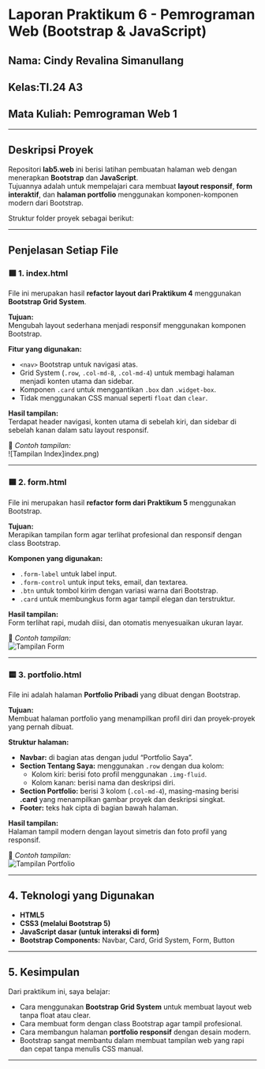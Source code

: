 # **Laporan Praktikum 6 - Pemrograman Web (Bootstrap & JavaScript)**

## **Nama:** Cindy Revalina Simanullang  


## Kelas:TI.24 A3


## Mata Kuliah: Pemrograman Web 1


---

## **Deskripsi Proyek**
Repositori **lab5.web** ini berisi latihan pembuatan halaman web dengan menerapkan **Bootstrap** dan **JavaScript**.  
Tujuannya adalah untuk mempelajari cara membuat **layout responsif**, **form interaktif**, dan **halaman portfolio** menggunakan komponen-komponen modern dari Bootstrap.

Struktur folder proyek sebagai berikut:

---

## **Penjelasan Setiap File**

### 🟩 **1. index.html**
File ini merupakan hasil **refactor layout dari Praktikum 4** menggunakan **Bootstrap Grid System**.

**Tujuan:**  
Mengubah layout sederhana menjadi responsif menggunakan komponen Bootstrap.

**Fitur yang digunakan:**
- `<nav>` Bootstrap untuk navigasi atas.  
- Grid System (`.row`, `.col-md-8`, `.col-md-4`) untuk membagi halaman menjadi konten utama dan sidebar.  
- Komponen `.card` untuk menggantikan `.box` dan `.widget-box`.  
- Tidak menggunakan CSS manual seperti `float` dan `clear`.  

**Hasil tampilan:**  
Terdapat header navigasi, konten utama di sebelah kiri, dan sidebar di sebelah kanan dalam satu layout responsif.  

📸 *Contoh tampilan:*  
![Tampilan Index]index.png)

---

### 🟦 **2. form.html**
File ini merupakan hasil **refactor form dari Praktikum 5** menggunakan Bootstrap.

**Tujuan:**  
Merapikan tampilan form agar terlihat profesional dan responsif dengan class Bootstrap.

**Komponen yang digunakan:**
- `.form-label` untuk label input.  
- `.form-control` untuk input teks, email, dan textarea.  
- `.btn` untuk tombol kirim dengan variasi warna dari Bootstrap.  
- `.card` untuk membungkus form agar tampil elegan dan terstruktur.  

**Hasil tampilan:**  
Form terlihat rapi, mudah diisi, dan otomatis menyesuaikan ukuran layar.  

📸 *Contoh tampilan:*  
![Tampilan Form](gambar/form.png)

---

### 🟨 **3. portfolio.html**
File ini adalah halaman **Portfolio Pribadi** yang dibuat dengan Bootstrap.

**Tujuan:**  
Membuat halaman portfolio yang menampilkan profil diri dan proyek-proyek yang pernah dibuat.

**Struktur halaman:**
- **Navbar:** di bagian atas dengan judul “Portfolio Saya”.  
- **Section Tentang Saya:** menggunakan `.row` dengan dua kolom:
  - Kolom kiri: berisi foto profil menggunakan `.img-fluid`.
  - Kolom kanan: berisi nama dan deskripsi diri.
- **Section Portfolio:** berisi 3 kolom (`.col-md-4`), masing-masing berisi **.card** yang menampilkan gambar proyek dan deskripsi singkat.
- **Footer:** teks hak cipta di bagian bawah halaman.

**Hasil tampilan:**  
Halaman tampil modern dengan layout simetris dan foto profil yang responsif.

📸 *Contoh tampilan:*  
![Tampilan Portfolio](gambar/portfolio.png)

---

## **4. Teknologi yang Digunakan**
- **HTML5**  
- **CSS3 (melalui Bootstrap 5)**  
- **JavaScript dasar (untuk interaksi di form)**  
- **Bootstrap Components:** Navbar, Card, Grid System, Form, Button  

---

## **5. Kesimpulan**
Dari praktikum ini, saya belajar:
- Cara menggunakan **Bootstrap Grid System** untuk membuat layout web tanpa float atau clear.  
- Cara membuat form dengan class Bootstrap agar tampil profesional.  
- Cara membangun halaman **portfolio responsif** dengan desain modern.  
- Bootstrap sangat membantu dalam membuat tampilan web yang rapi dan cepat tanpa menulis CSS manual.

---


